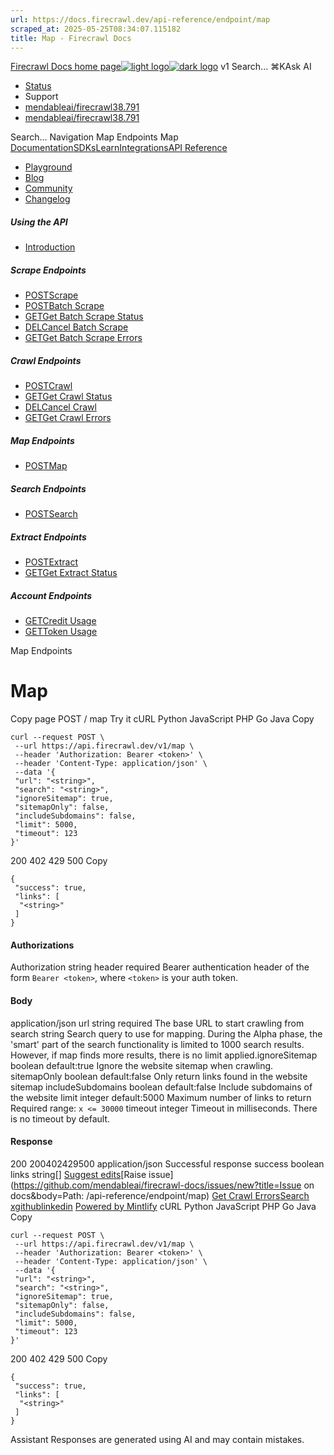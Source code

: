 ```yaml
---
url: https://docs.firecrawl.dev/api-reference/endpoint/map
scraped_at: 2025-05-25T08:34:07.115182
title: Map - Firecrawl Docs
---
```


[Firecrawl Docs home page![light logo](https://mintlify.s3.us-west-1.amazonaws.com/firecrawl/logo/logo.png)![dark logo](https://mintlify.s3.us-west-1.amazonaws.com/firecrawl/logo/logo-dark.png)](https://firecrawl.dev)
v1
Search...
⌘KAsk AI
  * [Status](https://firecrawl.betteruptime.com)
  * Support
  * [mendableai/firecrawl38.791](https://github.com/mendableai/firecrawl)
  * [mendableai/firecrawl38.791](https://github.com/mendableai/firecrawl)


Search...
Navigation
Map Endpoints
Map
[Documentation](https://docs.firecrawl.dev/introduction)[SDKs](https://docs.firecrawl.dev/sdks/overview)[Learn](https://www.firecrawl.dev/blog/category/tutorials)[Integrations](https://www.firecrawl.dev/app)[API Reference](https://docs.firecrawl.dev/api-reference/introduction)
* [Playground](https://firecrawl.dev/playground)
* [Blog](https://firecrawl.dev/blog)
* [Community](https://discord.gg/gSmWdAkdwd)
* [Changelog](https://firecrawl.dev/changelog)
##### Using the API
  * [Introduction](https://docs.firecrawl.dev/api-reference/introduction)


##### Scrape Endpoints
  * [POSTScrape](https://docs.firecrawl.dev/api-reference/endpoint/scrape)
  * [POSTBatch Scrape](https://docs.firecrawl.dev/api-reference/endpoint/batch-scrape)
  * [GETGet Batch Scrape Status](https://docs.firecrawl.dev/api-reference/endpoint/batch-scrape-get)
  * [DELCancel Batch Scrape](https://docs.firecrawl.dev/api-reference/endpoint/batch-scrape-delete)
  * [GETGet Batch Scrape Errors](https://docs.firecrawl.dev/api-reference/endpoint/batch-scrape-get-errors)


##### Crawl Endpoints
  * [POSTCrawl](https://docs.firecrawl.dev/api-reference/endpoint/crawl-post)
  * [GETGet Crawl Status](https://docs.firecrawl.dev/api-reference/endpoint/crawl-get)
  * [DELCancel Crawl](https://docs.firecrawl.dev/api-reference/endpoint/crawl-delete)
  * [GETGet Crawl Errors](https://docs.firecrawl.dev/api-reference/endpoint/crawl-get-errors)


##### Map Endpoints
  * [POSTMap](https://docs.firecrawl.dev/api-reference/endpoint/map)


##### Search Endpoints
  * [POSTSearch](https://docs.firecrawl.dev/api-reference/endpoint/search)


##### Extract Endpoints
  * [POSTExtract](https://docs.firecrawl.dev/api-reference/endpoint/extract)
  * [GETGet Extract Status](https://docs.firecrawl.dev/api-reference/endpoint/extract-get)


##### Account Endpoints
  * [GETCredit Usage](https://docs.firecrawl.dev/api-reference/endpoint/credit-usage)
  * [GETToken Usage](https://docs.firecrawl.dev/api-reference/endpoint/token-usage)


Map Endpoints
# Map
Copy page
POST
/
map
Try it
cURL
Python
JavaScript
PHP
Go
Java
Copy
```
curl --request POST \
 --url https://api.firecrawl.dev/v1/map \
 --header 'Authorization: Bearer <token>' \
 --header 'Content-Type: application/json' \
 --data '{
 "url": "<string>",
 "search": "<string>",
 "ignoreSitemap": true,
 "sitemapOnly": false,
 "includeSubdomains": false,
 "limit": 5000,
 "timeout": 123
}'
```

200
402
429
500
Copy
```
{
 "success": true,
 "links": [
  "<string>"
 ]
}
```

#### Authorizations
[​](https://docs.firecrawl.dev/api-reference/endpoint/map#authorization-authorization)
Authorization
string
header
required
Bearer authentication header of the form `Bearer <token>`, where `<token>` is your auth token.
#### Body
application/json
[​](https://docs.firecrawl.dev/api-reference/endpoint/map#body-url)
url
string
required
The base URL to start crawling from
[​](https://docs.firecrawl.dev/api-reference/endpoint/map#body-search)
search
string
Search query to use for mapping. During the Alpha phase, the 'smart' part of the search functionality is limited to 1000 search results. However, if map finds more results, there is no limit applied.
[​](https://docs.firecrawl.dev/api-reference/endpoint/map#body-ignore-sitemap)
ignoreSitemap
boolean
default:true
Ignore the website sitemap when crawling.
[​](https://docs.firecrawl.dev/api-reference/endpoint/map#body-sitemap-only)
sitemapOnly
boolean
default:false
Only return links found in the website sitemap
[​](https://docs.firecrawl.dev/api-reference/endpoint/map#body-include-subdomains)
includeSubdomains
boolean
default:false
Include subdomains of the website
[​](https://docs.firecrawl.dev/api-reference/endpoint/map#body-limit)
limit
integer
default:5000
Maximum number of links to return
Required range: `x <= 30000`
[​](https://docs.firecrawl.dev/api-reference/endpoint/map#body-timeout)
timeout
integer
Timeout in milliseconds. There is no timeout by default.
#### Response
200
200402429500
application/json
Successful response
[​](https://docs.firecrawl.dev/api-reference/endpoint/map#response-success)
success
boolean
[​](https://docs.firecrawl.dev/api-reference/endpoint/map#response-links)
links
string[]
[Suggest edits](https://github.com/mendableai/firecrawl-docs/edit/main/api-reference/endpoint/map.mdx)[Raise issue](https://github.com/mendableai/firecrawl-docs/issues/new?title=Issue on docs&body=Path: /api-reference/endpoint/map)
[Get Crawl Errors](https://docs.firecrawl.dev/api-reference/endpoint/crawl-get-errors)[Search](https://docs.firecrawl.dev/api-reference/endpoint/search)
[x](https://x.com/firecrawl_dev)[github](https://github.com/mendableai/firecrawl)[linkedin](https://www.linkedin.com/company/firecrawl)
[Powered by Mintlify](https://mintlify.com/preview-request?utm_campaign=poweredBy&utm_medium=referral&utm_source=docs.firecrawl.dev)
cURL
Python
JavaScript
PHP
Go
Java
Copy
```
curl --request POST \
 --url https://api.firecrawl.dev/v1/map \
 --header 'Authorization: Bearer <token>' \
 --header 'Content-Type: application/json' \
 --data '{
 "url": "<string>",
 "search": "<string>",
 "ignoreSitemap": true,
 "sitemapOnly": false,
 "includeSubdomains": false,
 "limit": 5000,
 "timeout": 123
}'
```

200
402
429
500
Copy
```
{
 "success": true,
 "links": [
  "<string>"
 ]
}
```

Assistant
Responses are generated using AI and may contain mistakes.

